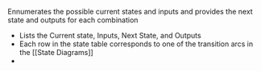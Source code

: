 Ennumerates the possible current states and inputs and provides the next state and outputs for each combination
- Lists the Current state, Inputs, Next State, and Outputs
- Each row in the state table corresponds to one of the transition arcs in the [[State Diagrams]]
- 